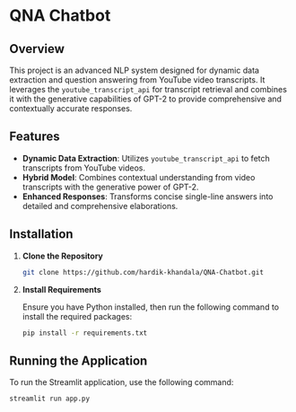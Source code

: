 # QNA Chatbot

## Overview

This project is an advanced NLP system designed for dynamic data extraction and question answering from YouTube video transcripts. It leverages the `youtube_transcript_api` for transcript retrieval and combines it with the generative capabilities of GPT-2 to provide comprehensive and contextually accurate responses.

## Features

- **Dynamic Data Extraction**: Utilizes `youtube_transcript_api` to fetch transcripts from YouTube videos.
- **Hybrid Model**: Combines contextual understanding from video transcripts with the generative power of GPT-2.
- **Enhanced Responses**: Transforms concise single-line answers into detailed and comprehensive elaborations.

## Installation

1. **Clone the Repository**

    ```bash
    git clone https://github.com/hardik-khandala/QNA-Chatbot.git
    ```

2. **Install Requirements**

    Ensure you have Python installed, then run the following command to install the required packages:

    ```bash
    pip install -r requirements.txt
    ```

## Running the Application

To run the Streamlit application, use the following command:

```bash
streamlit run app.py
```
